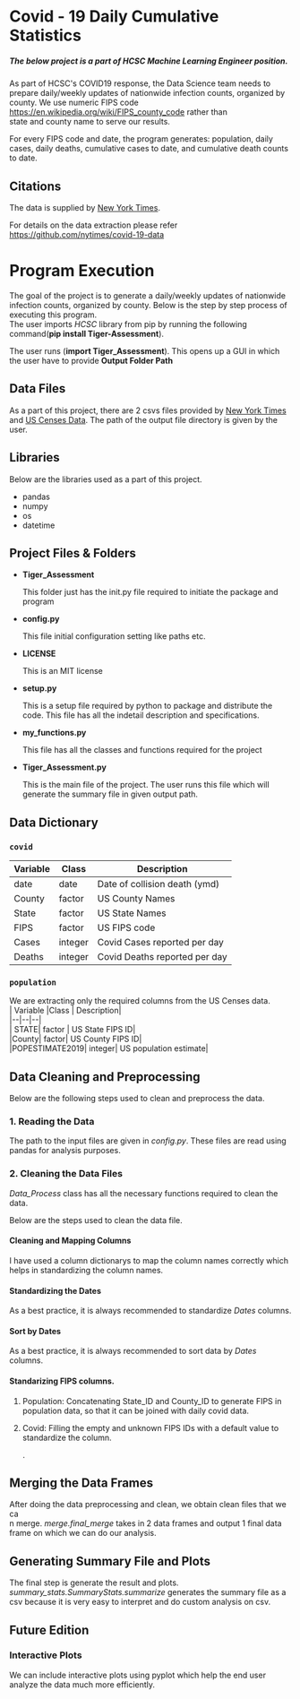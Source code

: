 
# Covid - 19 Daily Cumulative Statistics  
  
##### The below project is a part of HCSC Machine Learning Engineer position.   
As part of HCSC's COVID19 response, the Data Science team needs to prepare daily/weekly updates of nationwide infection counts, organized by county. We use numeric FIPS code https://en.wikipedia.org/wiki/FIPS_county_code rather than  
state and county name to serve our results.  
  
For every FIPS code and date, the program generates: population, daily cases, daily deaths, cumulative cases to date, and cumulative death counts to date.  
  
## Citations  
The data is supplied by [New York Times](https://www.nytimes.com/interactive/2020/us/coronavirus-us-cases.html).  
  
For details on the data extraction please refer https://github.com/nytimes/covid-19-data  
  
# Program Execution  
The goal of the project is to generate a daily/weekly updates of nationwide infection counts, organized by county. Below is the step by step process of executing this program.  
The user imports *HCSC* library from pip by running the following command(<b>pip install Tiger-Assessment</b>). 

The user runs (<b>import Tiger_Assessment</b>). This opens up a GUI in which the user have to provide   **Output Folder Path**  
  
## Data Files  
  
As a part of this project, there are 2 csvs files provided by [New York Times](https://raw.githubusercontent.com/nytimes/covid-19-data/master/us-counties.csv) and [US Censes Data](https://www2.census.gov/programs-surveys/popest/datasets/2010-2019/counties/totals/co-est2019-alldata.csv). The path of the output file directory is given by the user.  
  
## Libraries  
Below are the libraries used as a part of this project.  
  
 - pandas  
 - numpy  
 - os  
 - datetime  
  
## Project Files & Folders  
  
 <ul>  
   <li><b>Tiger_Assessment</b></li>  
   <p>This folder just has the init.py file required to initiate the package and program</p>  
   <li><b>config.py</b></li>  
   <p>This file initial configuration setting like paths etc.</p>  
   <li><b>LICENSE</b></li>  
   <p>This is an MIT license</p>  
   <li><b>setup.py</b></li>  
   <p>This is a setup file required by python to package and distribute the code. This file has all the indetail description and specifications.</p>  
   <li><b>my_functions.py</b></li>  
   <p>This file has all the classes and functions required for the project</p>  
    <li><b>Tiger_Assessment.py</b></li>  
   <p>This is the main file of the project. The user runs this file which will generate the summary file in given output path.</p>  
</ul>  
  
## Data Dictionary  
### `covid`  
| Variable |Class  | Description|  
|--|--|--|  
|date  |date  |Date of collision death (ymd)|  
| County| factor | US County Names |   
| State| factor | US State Names |   
| FIPS| factor | US FIPS code|   
|Cases|    integer|Covid Cases reported per day|  
|Deaths|   integer|Covid Deaths reported per day|  
  
  
### `population`  
We are extracting only the required columns from the US Censes data.  
| Variable |Class  | Description|  
|--|--|--|  
| STATE| factor | US State FIPS ID|   
|County|   factor|    US County FIPS ID|  
|POPESTIMATE2019|  integer|   US population estimate|  
  
## Data Cleaning and Preprocessing  
Below are the following steps used to clean and preprocess the data.  
  
### 1. Reading the Data  
The path to the input files are given in *config.py*. These files are read using pandas for analysis purposes.  
  
### 2. Cleaning the Data Files  
*Data_Process* class has all the necessary functions required to clean the data.  
  
Below are the steps used to clean the data file.  
  
 #### Cleaning and Mapping Columns  
  <p>I have used a column dictionarys to map the column names correctly which helps in standardizing the column names.</p>
   
#### Standardizing the Dates  
<p>As a best practice, it is always recommended to standardize <i>Dates</i> columns. </p>  

#### Sort by Dates  
   <p>As a best practice, it is always recommended to sort data by <i>Dates</i> columns. </p>  

#### Standarizing FIPS columns.  
 1. <p>Population: Concatenating State_ID and County_ID to generate FIPS in population data, so that it can be joined with daily covid data.  
   2. Covid: Filling the empty and unknown FIPS IDs with a default value to standardize the column.</p> .  
  
## Merging the Data Frames  
After doing the data preprocessing and clean, we obtain clean files that we ca  
n merge. <i>merge.final_merge</i> takes in 2 data frames and output 1 final data frame on which we can do our analysis.  
  
## Generating Summary File and Plots  
The final step is generate the result and plots. <i>summary_stats.SummaryStats.summarize</i> generates the summary file as a csv because it is very easy to interpret and do custom analysis on csv.  
  
## Future Edition  
### Interactive Plots  
We can include interactive plots using pyplot which help the end user analyze the data much more efficiently.
